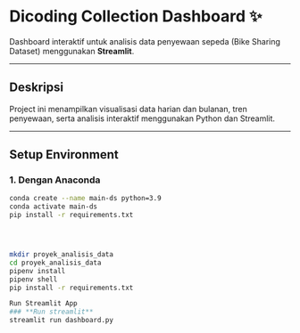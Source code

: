 # Dicoding Collection Dashboard ✨

Dashboard interaktif untuk analisis data penyewaan sepeda (Bike Sharing Dataset) menggunakan **Streamlit**.

---

## **Deskripsi**
Project ini menampilkan visualisasi data harian dan bulanan, tren penyewaan, serta analisis interaktif menggunakan Python dan Streamlit.

---


## **Setup Environment**

### **1. Dengan Anaconda**
```bash
conda create --name main-ds python=3.9
conda activate main-ds
pip install -r requirements.txt




mkdir proyek_analisis_data
cd proyek_analisis_data
pipenv install
pipenv shell
pip install -r requirements.txt

Run Streamlit App
### **Run streamlit**
streamlit run dashboard.py
